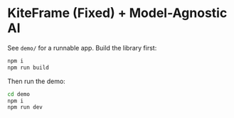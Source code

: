 
# KiteFrame (Fixed) + Model-Agnostic AI

See `demo/` for a runnable app. Build the library first:

```bash
npm i
npm run build
```

Then run the demo:

```bash
cd demo
npm i
npm run dev
```
